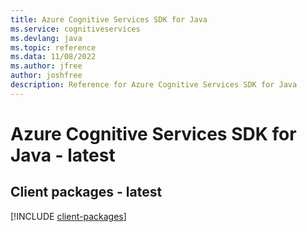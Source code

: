 ```yaml
---
title: Azure Cognitive Services SDK for Java
ms.service: cognitiveservices
ms.devlang: java
ms.topic: reference
ms.data: 11/08/2022
ms.author: jfree
author: joshfree
description: Reference for Azure Cognitive Services SDK for Java
---
```

# Azure Cognitive Services SDK for Java - latest

## Client packages - latest
[!INCLUDE [client-packages](cognitive-services-client-index.md)]